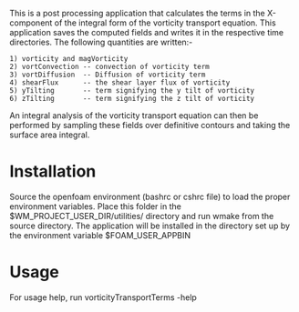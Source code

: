 This is a post processing application that calculates the terms in the X-component of the integral form of the vorticity transport equation. This application saves the computed fields and writes it in the respective time directories. The following quantities are written:-

```
1) vorticity and magVorticity
2) vortConvection -- convection of vorticity term
3) vortDiffusion  -- Diffusion of vorticity term
4) shearFlux      -- the shear layer flux of vorticity
5) yTilting       -- term signifying the y tilt of vorticity
6) zTilting       -- term signifying the z tilt of vorticity 
```

An integral analysis of the vorticity transport equation can then be performed by
sampling these fields over definitive contours and taking the surface area integral.

# Installation #

Source the openfoam environment (bashrc or cshrc file) to load the proper environment variables. Place this folder in the $WM_PROJECT_USER_DIR/utilities/ directory and run wmake from the source directory. The application will be installed in the directory set up by the environment variable $FOAM_USER_APPBIN

# Usage #
For usage help, run vorticityTransportTerms -help